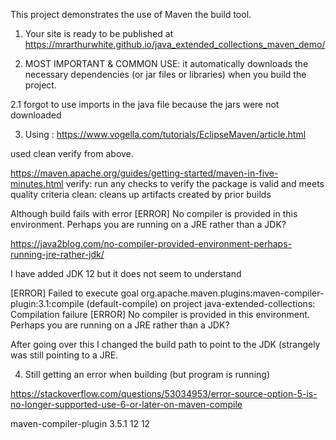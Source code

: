 This project demonstrates the use of Maven the build tool.

1.  Your site is ready to be published at https://mrarthurwhite.github.io/java_extended_collections_maven_demo/

2. MOST IMPORTANT & COMMON USE: it automatically downloads the necessary dependencies (or jar files or libraries) when you build the project.

2.1 forgot to use imports in the java file because the jars were not downloaded


3. Using :
https://www.vogella.com/tutorials/EclipseMaven/article.html

used clean verify from above.

https://maven.apache.org/guides/getting-started/maven-in-five-minutes.html
verify: run any checks to verify the package is valid and meets quality criteria
clean: cleans up artifacts created by prior builds

Although build fails with error 
[ERROR] No compiler is provided in this environment. Perhaps you are running on a JRE rather than a JDK?

https://java2blog.com/no-compiler-provided-environment-perhaps-running-jre-rather-jdk/

I have added JDK 12 but it does not seem to understand


[ERROR] Failed to execute goal org.apache.maven.plugins:maven-compiler-plugin:3.1:compile (default-compile) on project java-extended-collections: Compilation failure
[ERROR] No compiler is provided in this environment. Perhaps you are running on a JRE rather than a JDK?

After going over this I changed the build path to point to the JDK (strangely was still pointing to a JRE.

4. Still getting an error when building (but program is running)

https://stackoverflow.com/questions/53034953/error-source-option-5-is-no-longer-supported-use-6-or-later-on-maven-compile

<build>
   <plugins>
   <plugin>
        <artifactId>maven-compiler-plugin</artifactId>
        <version>3.5.1</version>
        <configuration>
            <source>12</source>
            <target>12</target>
        </configuration>
    </plugin>
   </plugins>
   </build>



